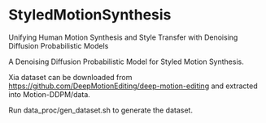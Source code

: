 # StyledMotionSynthesis

Unifying Human Motion Synthesis and Style Transfer with Denoising Diffusion Probabilistic Models

A Denoising Diffusion Probabilistic Model for Styled Motion Synthesis.

Xia dataset can be downloaded from https://github.com/DeepMotionEditing/deep-motion-editing and extracted into Motion-DDPM/data.

Run data_proc/gen_dataset.sh to generate the dataset.
